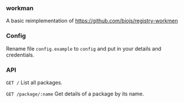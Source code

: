 ### workman
A basic reimplementation of https://github.com/biojs/registry-workmen

### Config

Rename file `config.example` to `config` and put in your details and credentials.

### API 

`GET /`
List all packages.

`GET /package/:name`
Get details of a package by its name.
